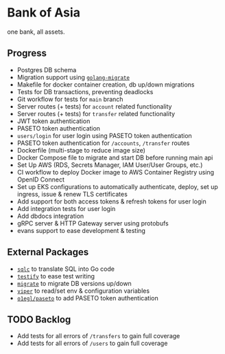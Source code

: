 # Bank of Asia

one bank, all assets.

## Progress

- Postgres DB schema
- Migration support using [`golang-migrate`](https://github.com/golang-migrate/migrate#cli-usage)
- Makefile for docker container creation, db up/down migrations
- Tests for DB transactions, preventing deadlocks
- Git workflow for tests for `main` branch
- Server routes (+ tests) for `account` related functionality
- Server routes (+ tests) for `transfer` related functionality
- JWT token authentication
- PASETO token authentication
- `users/login` for user login using PASETO token authentication
- PASETO token authentication for `/accounts`, `/transfer` routes
- Dockerfile (multi-stage to reduce image size)
- Docker Compose file to migrate and start DB before running main api
- Set Up AWS (RDS, Secrets Manager, IAM User/User Groups, etc.)
- CI workflow to deploy Docker image to AWS Container Registry using OpenID Connect
- Set up EKS configurations to automatically authenticate, deploy, set up ingress, issue & renew TLS certificates
- Add support for both access tokens & refresh tokens for user login
- Add integration tests for user login
- Add dbdocs integration
- gRPC server & HTTP Gateway server using protobufs
- evans support to ease development & testing

## External Packages

- [`sqlc`](https://sqlc.dev/) to translate SQL into Go code
- [`testify`](https://github.com/stretchr/testify) to ease test writing
- [`migrate`](https://github.com/golang-migrate/migrate) to migrate DB versions up/down
- [`viper`](https://github.com/spf13/viper) to read/set env & configuration variables
- [`o1egl/paseto`](https://github.com/o1egl/paseto) to add PASETO token authentication

## TODO Backlog

- Add tests for all errors of `/transfers` to gain full coverage
- Add tests for all errors of `/users` to gain full coverage
